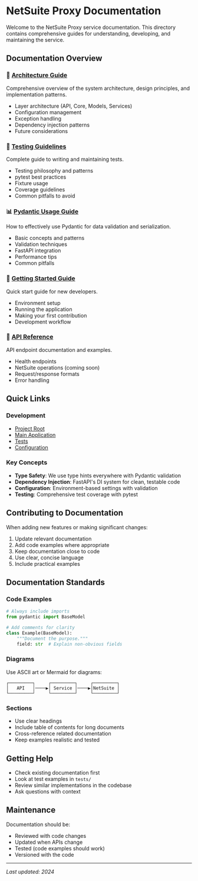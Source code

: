 # NetSuite Proxy Documentation

Welcome to the NetSuite Proxy service documentation. This directory contains comprehensive guides for understanding, developing, and maintaining the service.

## Documentation Overview

### 📐 [Architecture Guide](./ARCHITECTURE.md)
Comprehensive overview of the system architecture, design principles, and implementation patterns.
- Layer architecture (API, Core, Models, Services)
- Configuration management
- Exception handling
- Dependency injection patterns
- Future considerations

### 🧪 [Testing Guidelines](./TESTING.md)
Complete guide to writing and maintaining tests.
- Testing philosophy and patterns
- pytest best practices
- Fixture usage
- Coverage guidelines
- Common pitfalls to avoid

### 📊 [Pydantic Usage Guide](./PYDANTIC_GUIDE.md)
How to effectively use Pydantic for data validation and serialization.
- Basic concepts and patterns
- Validation techniques
- FastAPI integration
- Performance tips
- Common pitfalls

### 🚀 [Getting Started Guide](./GETTING_STARTED.md)
Quick start guide for new developers.
- Environment setup
- Running the application
- Making your first contribution
- Development workflow

### 🔌 [API Reference](./API_REFERENCE.md)
API endpoint documentation and examples.
- Health endpoints
- NetSuite operations (coming soon)
- Request/response formats
- Error handling

## Quick Links

### Development
- [Project Root](../)
- [Main Application](../app/)
- [Tests](../tests/)
- [Configuration](../app/core/config.py)

### Key Concepts
- **Type Safety**: We use type hints everywhere with Pydantic validation
- **Dependency Injection**: FastAPI's DI system for clean, testable code
- **Configuration**: Environment-based settings with validation
- **Testing**: Comprehensive test coverage with pytest

## Contributing to Documentation

When adding new features or making significant changes:

1. Update relevant documentation
2. Add code examples where appropriate
3. Keep documentation close to code
4. Use clear, concise language
5. Include practical examples

## Documentation Standards

### Code Examples
```python
# Always include imports
from pydantic import BaseModel

# Add comments for clarity
class Example(BaseModel):
    """Document the purpose."""
    field: str  # Explain non-obvious fields
```

### Diagrams
Use ASCII art or Mermaid for diagrams:
```
┌─────────┐     ┌─────────┐     ┌─────────┐
│   API   │────▶│ Service │────▶│NetSuite │
└─────────┘     └─────────┘     └─────────┘
```

### Sections
- Use clear headings
- Include table of contents for long documents
- Cross-reference related documentation
- Keep examples realistic and tested

## Getting Help

- Check existing documentation first
- Look at test examples in `tests/`
- Review similar implementations in the codebase
- Ask questions with context

## Maintenance

Documentation should be:
- Reviewed with code changes
- Updated when APIs change
- Tested (code examples should work)
- Versioned with the code

---

*Last updated: 2024*